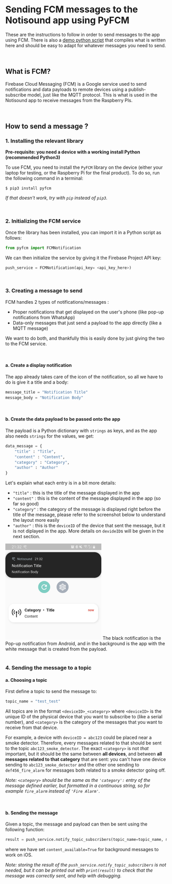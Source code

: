 # Sending FCM messages to the Notisound app using PyFCM

These are the instructions to follow in order to send messages to the app using FCM.
There is also a [demo python script](./FCM_using_PyFCM.py) that compiles what is written here and should be easy to adapt for whatever messages you need to send.

<br/>

## What is FCM?

Firebase Cloud Messaging (FCM) is a Google service used to send notifications and data payloads to remote devices using a publish-subscribe model, just like the MQTT protocol.
This is what is used in the Notisound app to receive messages from the Raspberry PIs.

<br/>

## How to send a message ?

### 1. Installing the relevant library

**Pre-requisite: you need a device with a working install Python (recommended Python3)**

To use FCM, you need to install the `PyFCM` library on the device (either your laptop for testing, or the Raspberry Pi for the final product).
To do so, run the following command in a terminal:
```terminal
$ pip3 install pyfcm
```
*If that doesn't work, try with `pip` instead of `pip3`.*

<br/>

### 2. Initializing the FCM service

Once the library has been installed, you can import it in a Python script as follows:
```python
from pyfcm import FCMNotification
```

We can then initialize the service by giving it the Firebase Project API key:
```python
push_service = FCMNotification(api_key= <api_key_here>)
```

<br/>

### 3. Creating a message to send

FCM handles 2 types of notifications/messages :
- Proper notifications that get displayed on the user's phone (like pop-up notifications from WhatsApp)
- Data-only messages that just send a payload to the app directly (like a MQTT message)

We want to do both, and thankfully this is easily done by just giving the two to the FCM service.

<br/>

#### a. Create a display notification

The app already takes care of the icon of the notification, so all we have to do is give it a title and a body:
```python
message_title = "Notification Title"
message_body = "Notification Body"
```

<br/>

#### b. Create the data payload to be passed onto the app

The payload is a Python dictionary with `strings` as keys, and as the app also needs `strings` for the values, we get:
```python
data_message = {                  
    "title" : "Title",
    "content" : "Content",
    "category" : "Category",
    "author" : "Author"
}
```

Let's explain what each entry is in a bit more details:
- `"title"` : this is the title of the message displayed in the app
- `"content"` : this is the content of the message displayed in the app (so far so good)
- `"category"` : the category of the message is displayed right before the title of the message, please refer to the screenshot below to understand the layout more easily
- `"author"` : this is the `deviceID` of the device that sent the message, but it is not diplayed in the app. More details on `devideID`s will be given in the next section.

<img src="./FCM_using_PyFCM_notifications_screenshot.jpg" alt="screenshot of the two types of notifications" width="300"/>
The black notification is the Pop-up notification from Android, and in the background is the app with the white message that is created from the payload.

<br/>
<br/>

### 4. Sending the message to a topic

#### a. Choosing a topic

First define a topic to send the message to:
```python
topic_name = "test_test"
```

All topics are in the format `<deviceID>_<category>` where `<deviceID>` is the unique ID of the physical device that you want to subscribe to (like a serial number), and `<category>` is the category of the messages that you want to receive from that device.

For example, a device with `deviceID = abc123` could be placed near a smoke detector. Therefore, every messages related to that should be sent to the topic `abc123_smoke_detector`.
The exact `<category>` is not *that* important, but it should be the same between **all devices**, and between **all messages related to that category** that are sent: you can't have one device sending to `abc123_smoke_detector` and the other one sending to `def456_fire_alarm` for messages both related to a smoke detector going off.

*Note: `<category>` should be the same as the `'category':` entry of the message defined earlier, but formatted in a continuous string, so for example `fire_alarm` instead of `'Fire Alarm'`.*

<br/>

#### b. Sending the message

Given a topic, the message and payload can then be sent using the following function:
```python
result = push_service.notify_topic_subscribers(topic_name=topic_name, message_body=message_body, message_title=message_title, data_message=data_message, content_available=True)
```
where we have set `content_available=True` for background messages to work on iOS.

*Note: storing the result of the `push_service.notify_topic_subscribers` is not needed, but it can be printed out with `print(result)` to check that the message was correctly sent, and help with debugging.*
